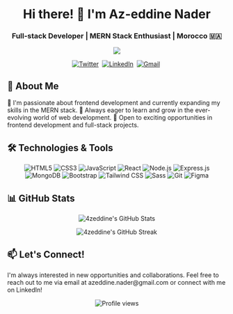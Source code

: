 <h1 align="center">Hi there! 👋 I'm Az-eddine Nader</h1>
<h3 align="center">Full-stack Developer | MERN Stack Enthusiast | Morocco 🇲🇦</h3>

<p align="center">
  <img src="https://readme-typing-svg.herokuapp.com?lines=Frontend+Development;MERN+Stack;Always+learning+new+things&center=true&width=380&height=45">
</p>

<p align="center">
  <a href="https://twitter.com/4zeddine"><img src="https://img.shields.io/badge/twitter-%231DA1F2.svg?&style=for-the-badge&logo=twitter&logoColor=white" alt="Twitter" /></a>&nbsp;
  <a href="https://linkedin.com/in/azeddine-nader"><img src="https://img.shields.io/badge/linkedin-%230077B5.svg?&style=for-the-badge&logo=linkedin&logoColor=white" alt="LinkedIn" /></a>&nbsp;
  <a href="mailto:azeddine.nader@gmail.com?subject=Hello%20Az-eddine"><img src="https://img.shields.io/badge/gmail-%23D14836.svg?&style=for-the-badge&logo=gmail&logoColor=white" alt="Gmail"/></a>&nbsp;
</p>

<h2>🚀 About Me</h2>

🔭 I'm passionate about frontend development and currently expanding my skills in the MERN stack.
🌱 Always eager to learn and grow in the ever-evolving world of web development.
💼 Open to exciting opportunities in frontend development and full-stack projects.

<h2>🛠️ Technologies & Tools</h2>

<p align="center">
  <img src="https://img.shields.io/badge/HTML5-E34F26?style=for-the-badge&logo=html5&logoColor=white" alt="HTML5" />
  <img src="https://img.shields.io/badge/CSS3-1572B6?style=for-the-badge&logo=css3&logoColor=white" alt="CSS3" />
  <img src="https://img.shields.io/badge/JavaScript-F7DF1E?style=for-the-badge&logo=javascript&logoColor=black" alt="JavaScript" />
  <img src="https://img.shields.io/badge/React-20232A?style=for-the-badge&logo=react&logoColor=61DAFB" alt="React" />
  <img src="https://img.shields.io/badge/Node.js-43853D?style=for-the-badge&logo=node.js&logoColor=white" alt="Node.js" />
  <img src="https://img.shields.io/badge/Express.js-404D59?style=for-the-badge" alt="Express.js" />
  <img src="https://img.shields.io/badge/MongoDB-4EA94B?style=for-the-badge&logo=mongodb&logoColor=white" alt="MongoDB" />
  <img src="https://img.shields.io/badge/Bootstrap-563D7C?style=for-the-badge&logo=bootstrap&logoColor=white" alt="Bootstrap" />
  <img src="https://img.shields.io/badge/Tailwind_CSS-38B2AC?style=for-the-badge&logo=tailwind-css&logoColor=white" alt="Tailwind CSS" />
  <img src="https://img.shields.io/badge/Sass-CC6699?style=for-the-badge&logo=sass&logoColor=white" alt="Sass" />
  <img src="https://img.shields.io/badge/Git-F05032?style=for-the-badge&logo=git&logoColor=white" alt="Git" />
  <img src="https://img.shields.io/badge/Figma-F24E1E?style=for-the-badge&logo=figma&logoColor=white" alt="Figma" />
</p>

<h2>📊 GitHub Stats</h2>

<p align="center">
  <img src="https://github-readme-stats.vercel.app/api?username=4zeddine&show_icons=true&theme=radical" alt="4zeddine's GitHub Stats" />
</p>

<p align="center">
  <img src="https://github-readme-streak-stats.herokuapp.com/?user=4zeddine&theme=radical" alt="4zeddine's GitHub Streak" />
</p>

<h2>📫 Let's Connect!</h2>

<p>I'm always interested in new opportunities and collaborations. Feel free to reach out to me via email at azeddine.nader@gmail.com or connect with me on LinkedIn!</p>

<p align="center">
  <img src="https://komarev.com/ghpvc/?username=4zeddine&color=blueviolet" alt="Profile views" />
</p>

